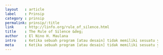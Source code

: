 ```yaml
---
layout   : article
label    : Prinsip
category : prinsip
permalink: prinsip/:title
link     : http://linfo.org/rule_of_silence.html
title    : The Rule of Silence &deg;
author   : El Nino H. Maulana
intro    : Ketika sebuah program [atau desain] tidak memiliki sesuatu yang mengagumkan, menarik, atau bermanfaat untuk diucapkan, ia diwajibkan untuk diam. Hal ini membantu pengguna untuk berkonsentrasi dan melakukan pekerjaan dengan lebih mudah.
meta     : Ketika sebuah program [atau desain] tidak memiliki sesuatu yang mengagumkan, menarik, atau bermanfaat untuk diucapkan, ia diwajibkan untuk diam. Hal ini membantu pengguna untuk berkonsentrasi dan melakukan pekerjaan dengan lebih mudah.
---
```

